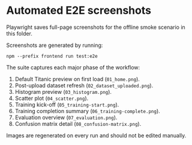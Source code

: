 # Automated E2E screenshots

Playwright saves full-page screenshots for the offline smoke scenario in this folder.

Screenshots are generated by running:

```
npm --prefix frontend run test:e2e
```

The suite captures each major phase of the workflow:

1. Default Titanic preview on first load (`01_home.png`).
2. Post-upload dataset refresh (`02_dataset_uploaded.png`).
3. Histogram preview (`03_histogram.png`).
4. Scatter plot (`04_scatter.png`).
5. Training kick-off (`05_training-start.png`).
6. Training completion summary (`06_training-complete.png`).
7. Evaluation overview (`07_evaluation.png`).
8. Confusion matrix detail (`08_confusion-matrix.png`).

Images are regenerated on every run and should not be edited manually.
